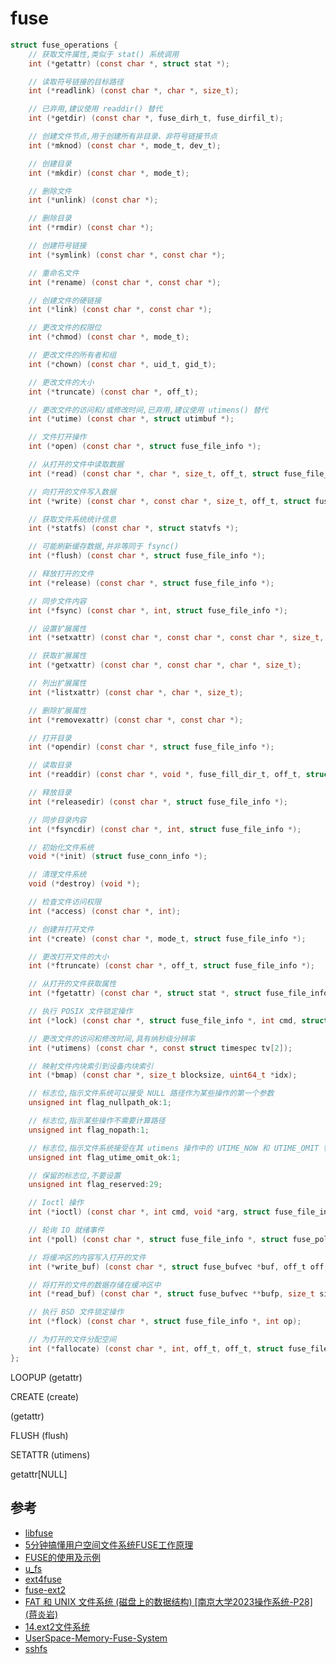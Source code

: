 
# fuse

```c
struct fuse_operations {
    // 获取文件属性,类似于 stat() 系统调用
    int (*getattr) (const char *, struct stat *);

    // 读取符号链接的目标路径
    int (*readlink) (const char *, char *, size_t);

    // 已弃用,建议使用 readdir() 替代
    int (*getdir) (const char *, fuse_dirh_t, fuse_dirfil_t);

    // 创建文件节点,用于创建所有非目录、非符号链接节点
    int (*mknod) (const char *, mode_t, dev_t);

    // 创建目录
    int (*mkdir) (const char *, mode_t);

    // 删除文件
    int (*unlink) (const char *);

    // 删除目录
    int (*rmdir) (const char *);

    // 创建符号链接
    int (*symlink) (const char *, const char *);

    // 重命名文件
    int (*rename) (const char *, const char *);

    // 创建文件的硬链接
    int (*link) (const char *, const char *);

    // 更改文件的权限位
    int (*chmod) (const char *, mode_t);

    // 更改文件的所有者和组
    int (*chown) (const char *, uid_t, gid_t);

    // 更改文件的大小
    int (*truncate) (const char *, off_t);

    // 更改文件的访问和/或修改时间,已弃用,建议使用 utimens() 替代
    int (*utime) (const char *, struct utimbuf *);

    // 文件打开操作
    int (*open) (const char *, struct fuse_file_info *);

    // 从打开的文件中读取数据
    int (*read) (const char *, char *, size_t, off_t, struct fuse_file_info *);

    // 向打开的文件写入数据
    int (*write) (const char *, const char *, size_t, off_t, struct fuse_file_info *);

    // 获取文件系统统计信息
    int (*statfs) (const char *, struct statvfs *);

    // 可能刷新缓存数据,并非等同于 fsync()
    int (*flush) (const char *, struct fuse_file_info *);

    // 释放打开的文件
    int (*release) (const char *, struct fuse_file_info *);

    // 同步文件内容
    int (*fsync) (const char *, int, struct fuse_file_info *);

    // 设置扩展属性
    int (*setxattr) (const char *, const char *, const char *, size_t, int);

    // 获取扩展属性
    int (*getxattr) (const char *, const char *, char *, size_t);

    // 列出扩展属性
    int (*listxattr) (const char *, char *, size_t);

    // 删除扩展属性
    int (*removexattr) (const char *, const char *);

    // 打开目录
    int (*opendir) (const char *, struct fuse_file_info *);

    // 读取目录
    int (*readdir) (const char *, void *, fuse_fill_dir_t, off_t, struct fuse_file_info *);

    // 释放目录
    int (*releasedir) (const char *, struct fuse_file_info *);

    // 同步目录内容
    int (*fsyncdir) (const char *, int, struct fuse_file_info *);

    // 初始化文件系统
    void *(*init) (struct fuse_conn_info *);

    // 清理文件系统
    void (*destroy) (void *);

    // 检查文件访问权限
    int (*access) (const char *, int);

    // 创建并打开文件
    int (*create) (const char *, mode_t, struct fuse_file_info *);

    // 更改打开文件的大小
    int (*ftruncate) (const char *, off_t, struct fuse_file_info *);

    // 从打开的文件获取属性
    int (*fgetattr) (const char *, struct stat *, struct fuse_file_info *);

    // 执行 POSIX 文件锁定操作
    int (*lock) (const char *, struct fuse_file_info *, int cmd, struct flock *);

    // 更改文件的访问和修改时间,具有纳秒级分辨率
    int (*utimens) (const char *, const struct timespec tv[2]);

    // 映射文件内块索引到设备内块索引
    int (*bmap) (const char *, size_t blocksize, uint64_t *idx);

    // 标志位,指示文件系统可以接受 NULL 路径作为某些操作的第一个参数
    unsigned int flag_nullpath_ok:1;

    // 标志位,指示某些操作不需要计算路径
    unsigned int flag_nopath:1;

    // 标志位,指示文件系统接受在其 utimens 操作中的 UTIME_NOW 和 UTIME_OMIT 特殊值
    unsigned int flag_utime_omit_ok:1;

    // 保留的标志位,不要设置
    unsigned int flag_reserved:29;

    // Ioctl 操作
    int (*ioctl) (const char *, int cmd, void *arg, struct fuse_file_info *, unsigned int flags, void *data);

    // 轮询 IO 就绪事件
    int (*poll) (const char *, struct fuse_file_info *, struct fuse_pollhandle *ph, unsigned *reventsp);

    // 将缓冲区的内容写入打开的文件
    int (*write_buf) (const char *, struct fuse_bufvec *buf, off_t off, struct fuse_file_info *);

    // 将打开的文件的数据存储在缓冲区中
    int (*read_buf) (const char *, struct fuse_bufvec **bufp, size_t size, off_t off, struct fuse_file_info *);

    // 执行 BSD 文件锁定操作
    int (*flock) (const char *, struct fuse_file_info *, int op);

    // 为打开的文件分配空间
    int (*fallocate) (const char *, int, off_t, off_t, struct fuse_file_info *);
};
```

LOOPUP (getattr)

CREATE (create)

(getattr)

FLUSH (flush)

SETATTR (utimens)

getattr[NULL]

## 参考

- [libfuse](https://github.com/libfuse/libfuse)
- [5分钟搞懂用户空间文件系统FUSE工作原理](https://zhuanlan.zhihu.com/p/106719192)
- [FUSE的使用及示例](https://zhoubofsy.github.io/2017/01/13/linux/filesystem-userspace-usage/)
- [u_fs](https://github.com/Tan-Cc/u_fs)
- [ext4fuse](https://github.com/gerard/ext4fuse)
- [fuse-ext2](https://github.com/alperakcan/fuse-ext2)
- [FAT 和 UNIX 文件系统 (磁盘上的数据结构) [南京大学2023操作系统-P28] (蒋炎岩)](https://www.bilibili.com/video/BV1xN411C74V/)
- [14.ext2文件系统](https://www.bilibili.com/video/BV1V84y1A7or/)
- [UserSpace-Memory-Fuse-System](https://github.com/jinCode-gao/UserSpace-Memory-Fuse-System)
- [sshfs](https://github.com/libfuse/sshfs)